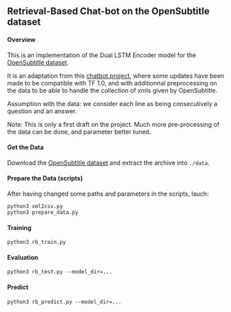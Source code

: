## Retrieval-Based Chat-bot on the OpenSubtitle dataset

#### Overview

This is an implementation of the Dual LSTM Encoder model for the [OpenSubtitle dataset](http://opus.lingfil.uu.se/OpenSubtitles2013.php).

It is an adaptation from this [chatbot project](http://www.wildml.com/2016/07/deep-learning-for-chatbots-2-retrieval-based-model-tensorflow/), where some updates have been made to be compatible with TF 1.0, and with additionnal preprocessing on the data to be able to handle the collection of xmls given by OpenSubtitle.


Assumption with the data: we consider each line as being consecutively a question and an answer.

Note: This is only a first draft on the project. Much more pre-processing of the data can be done, and parameter better tuned.

#### Get the Data

Download the [OpenSubtitle dataset](http://opus.lingfil.uu.se/OpenSubtitles2013.php) and extract the archive into `./data`.


#### Prepare the Data (scripts)

After having changed some paths and parameters in the scripts, lauch:

```
python3 xml2csv.py
python3 prepare_data.py
```

#### Training

```
python3 rb_train.py
```


#### Evaluation

```
python3 rb_test.py --model_dir=...
```


#### Predict

```
python3 rb_predict.py --model_dir=...
```
